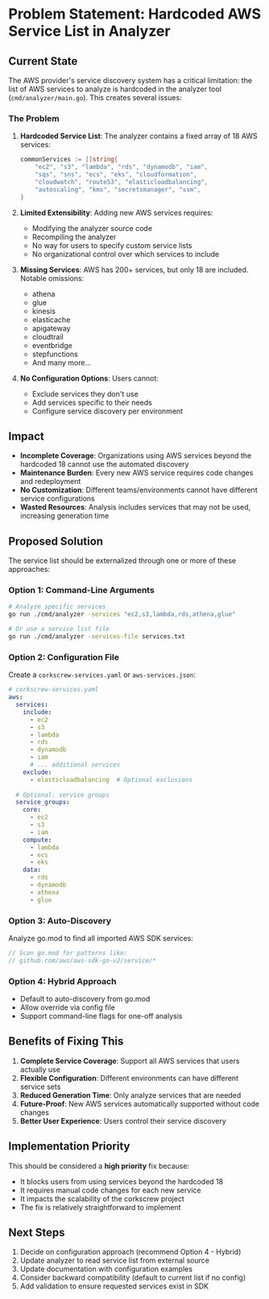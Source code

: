 # Problem Statement: Hardcoded AWS Service List in Analyzer

## Current State

The AWS provider's service discovery system has a critical limitation: the list of AWS services to analyze is hardcoded in the analyzer tool (`cmd/analyzer/main.go`). This creates several issues:

### The Problem

1. **Hardcoded Service List**: The analyzer contains a fixed array of 18 AWS services:
   ```go
   commonServices := []string{
       "ec2", "s3", "lambda", "rds", "dynamodb", "iam",
       "sqs", "sns", "ecs", "eks", "cloudformation",
       "cloudwatch", "route53", "elasticloadbalancing",
       "autoscaling", "kms", "secretsmanager", "ssm",
   }
   ```

2. **Limited Extensibility**: Adding new AWS services requires:
   - Modifying the analyzer source code
   - Recompiling the analyzer
   - No way for users to specify custom service lists
   - No organizational control over which services to include

3. **Missing Services**: AWS has 200+ services, but only 18 are included. Notable omissions:
   - athena
   - glue
   - kinesis
   - elasticache
   - apigateway
   - cloudtrail
   - eventbridge
   - stepfunctions
   - And many more...

4. **No Configuration Options**: Users cannot:
   - Exclude services they don't use
   - Add services specific to their needs
   - Configure service discovery per environment

## Impact

- **Incomplete Coverage**: Organizations using AWS services beyond the hardcoded 18 cannot use the automated discovery
- **Maintenance Burden**: Every new AWS service requires code changes and redeployment
- **No Customization**: Different teams/environments cannot have different service configurations
- **Wasted Resources**: Analysis includes services that may not be used, increasing generation time

## Proposed Solution

The service list should be externalized through one or more of these approaches:

### Option 1: Command-Line Arguments
```bash
# Analyze specific services
go run ./cmd/analyzer -services "ec2,s3,lambda,rds,athena,glue"

# Or use a service list file
go run ./cmd/analyzer -services-file services.txt
```

### Option 2: Configuration File
Create a `corkscrew-services.yaml` or `aws-services.json`:
```yaml
# corkscrew-services.yaml
aws:
  services:
    include:
      - ec2
      - s3
      - lambda
      - rds
      - dynamodb
      - iam
      # ... additional services
    exclude:
      - elasticloadbalancing  # Optional exclusions
  
  # Optional: service groups
  service_groups:
    core:
      - ec2
      - s3
      - iam
    compute:
      - lambda
      - ecs
      - eks
    data:
      - rds
      - dynamodb
      - athena
      - glue
```

### Option 3: Auto-Discovery
Analyze go.mod to find all imported AWS SDK services:
```go
// Scan go.mod for patterns like:
// github.com/aws/aws-sdk-go-v2/service/*
```

### Option 4: Hybrid Approach
- Default to auto-discovery from go.mod
- Allow override via config file
- Support command-line flags for one-off analysis

## Benefits of Fixing This

1. **Complete Service Coverage**: Support all AWS services that users actually use
2. **Flexible Configuration**: Different environments can have different service sets
3. **Reduced Generation Time**: Only analyze services that are needed
4. **Future-Proof**: New AWS services automatically supported without code changes
5. **Better User Experience**: Users control their service discovery

## Implementation Priority

This should be considered a **high priority** fix because:
- It blocks users from using services beyond the hardcoded 18
- It requires manual code changes for each new service
- It impacts the scalability of the corkscrew project
- The fix is relatively straightforward to implement

## Next Steps

1. Decide on configuration approach (recommend Option 4 - Hybrid)
2. Update analyzer to read service list from external source
3. Update documentation with configuration examples
4. Consider backward compatibility (default to current list if no config)
5. Add validation to ensure requested services exist in SDK